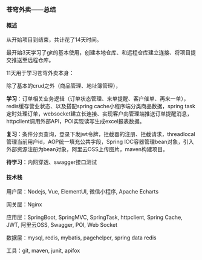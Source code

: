 ### **苍穹外卖——总结**

#### **概述**

从开始项目到结束，共计花了14天时间。

最开始3天学习了git的基本使用，创建本地仓库、和远程仓库建立连接、将项目提交推送至远程仓库。

11天用于学习苍穹外卖本身：

除了基本的crud之外（商品管理、地址簿管理），

**学习**：订单相关业务逻辑（订单状态管理、来单提醒、客户催单、再来一单），redis缓存营业状态、以及搭配spring cache小程序端分类商品数据，spring task定时处理订单，websocket建立长连接、实现客户向管理端推送订单提醒消息，httpclient调用外部API，POI实现读写生成excel报表数据。

**复习**：条件分页查询，登录下发jwt令牌，拦截器的注册、拦截请求，threadlocal管理当前用户id，AOP统一填充公共字段，Spring IOC容器管理bean对象，引入外部资源注册为bean对象，阿里云OSS上传图片，maven构建项目。

**待学习**：内网穿透、swagger接口测试



#### **技术栈**

用户层：Nodejs, Vue, ElementUI, 微信小程序, Apache Echarts

网关层：Nginx

应用层：SpringBoot, SpringMVC, SpringTask, httpclient, Spring Cache, JWT, 阿里云OSS, Swagger, POI, Web Socket

数据层：mysql, redis, mybatis, pagehelper, spring data redis

工具：git, maven, junit, apifox
